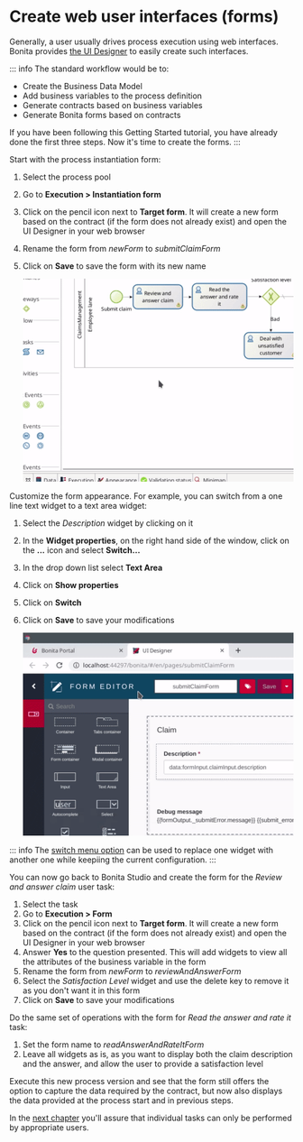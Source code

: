 # Create web user interfaces (forms)

Generally, a user usually drives process execution using web interfaces. Bonita provides [the UI Designer](ui-designer-overview.md) to easily create such interfaces.

::: info
The standard workflow would be to:

- Create the Business Data Model
- Add business variables to the process definition
- Generate contracts based on business variables
- Generate Bonita forms based on contracts

If you have been following this Getting Started tutorial, you have already done the first three steps. Now it's time to create the forms.
:::

Start with the process instantiation form:

1. Select the process pool
2. Go to **Execution > Instantiation form**
3. Click on the pencil icon next to **Target form**. It will create a new form based on the contract (if the form does not already exist) and open the UI Designer in your web browser
4. Rename the form from _newForm_ to _submitClaimForm_
5. Click on **Save** to save the form with its new name

   ![Create process instantiation form based on contract definition](images/getting-started-tutorial/create-web-user-interfaces/create-instantiation-form.gif)<!--{.img-responsive .img-thumbnail}-->

Customize the form appearance. For example, you can switch from a one line text widget to a text area widget:
1. Select the _Description_ widget by clicking on it
2. In the **Widget properties**, on the right hand side of the window, click on the **...** icon and select **Switch...**
3. In the drop down list select **Text Area**
4. Click on **Show properties**
5. Click on **Switch**
6. Click on **Save** to save your modifications

   ![Switch to a different widget type](images/getting-started-tutorial/create-web-user-interfaces/switch-widget.gif)<!--{.img-responsive .img-thumbnail}-->

::: info
The [switch menu option](widgets.md) can be used to replace one widget with another one while keepiing the current configuration.
:::

You can now go back to Bonita Studio and create the form for the _Review and answer claim_ user task:

1. Select the task
2. Go to **Execution > Form**
3. Click on the pencil icon next to **Target form**. It will create a new form based on the contract (if the form does not already exist) and open the UI Designer in your web browser
4. Answer **Yes** to the question presented. This will add widgets to view all the attributes of the business variable in the form
5. Rename the form from _newForm_ to _reviewAndAnswerForm_
6. Select the _Satisfaction Level_ widget and use the delete key to remove it as you don't want it in this form
7. Click on **Save** to save your modifications

Do the same set of operations with the form for _Read the answer and rate it_ task:

1. Set the form name to _readAnswerAndRateItForm_
2. Leave all widgets as is, as you want to display both the claim description and the answer, and allow the user to provide a satisfaction level

Execute this new process version and see that the form still offers the option to capture the data required by the contract, but now also displays the data provided at the process start and in previous steps.

In the [next chapter](define-who-can-do-what.md) you'll assure that individual tasks can only be performed by appropriate users.
